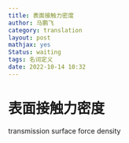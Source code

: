 ```yaml
---
title: 表面接触力密度
author: 马鹏飞
category: translation
layout: post
mathjax: yes
Status: waiting
tags: 名词定义
date: 2022-10-14 10:32
---
```

# 表面接触力密度

transmission surface force density